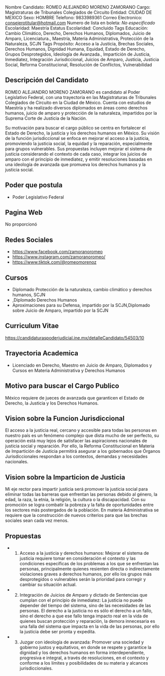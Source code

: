 Nombre Candidato: ROMEO ALEJANDRO MORENO ZAMORANO
Cargo: Magistraturas de Tribunales Colegiados de Circuito
Entidad: CIUDAD DE MEXICO
Sexo: HOMBRE
Telefono: 9833989361
Correo Electronico: consejerotitular@hotmail.com
Numero de lista en boleta: *No especificado*
Escolaridad: Maestría
Estatus Escolaridad: Concluido
Tags Educación: Cambio Climático, Derecho, Derechos Humanos, Diplomados, Juicio de Amparo, Licenciatura., Maestría, Materia Administrativa, Protección de la Naturaleza, SCJN
Tags Propósito: Acceso a la Justicia, Brechas Sociales, Derechos Humanos, Dignidad Humana, Equidad, Estado de Derecho, Grupos Desprotegidos, Ideología de Avanzada., Impartición de Justicia, Inmediatez, Integración Jurisdiccional, Juicios de Amparo, Justicia, Justicia Social, Reforma Constitucional, Resolución de Conflictos, Vulnerabilidad


## Descripción del Candidato 

ROMEO ALEJANDRO MORENO ZAMORANO es candidato al Poder Legislativo Federal, con una trayectoria en las Magistraturas de Tribunales Colegiados de Circuito en la Ciudad de México. Cuenta con estudios de Maestría y ha realizado diversos diplomados en áreas como derechos humanos, juicio de amparo y protección de la naturaleza, impartidos por la Suprema Corte de Justicia de la Nación.

Su motivación para buscar el cargo público se centra en fortalecer el Estado de Derecho, la justicia y los derechos humanos en México. Su visión de la función jurisdiccional se enfoca en mejorar el acceso a la justicia, promoviendo la justicia social, la equidad y la reparación, especialmente para grupos vulnerables. Sus propuestas incluyen mejorar el sistema de justicia considerando el contexto de cada caso, integrar los juicios de amparo con el principio de inmediatez, y emitir resoluciones basadas en una ideología de avanzada que promueva los derechos humanos y la justicia social.


## Poder que postula

- Poder Legislativo Federal


## Pagina Web

No proporcionó


## Redes Sociales

- https://www.facebook.com/zamoranoromeo
- https://www.instagram.com/zamoranoromeo/
- https://www.tiktok.com/@romeomorenoz


## Cursos

- Diplomado Protección de la naturaleza, cambio climático y derechos humanos, SCJN
- ,Diplomado Derechos Humanos
- Aproximaciones para su Defensa, impartido por la SCJN,Diplomado sobre Juicio de Amparo, impartido por la SCJN


## Curriculum Vitae

https://candidaturaspoderjudicial.ine.mx/detalleCandidato/54503/10


## Trayectoria Academica

- Licenciado en Derecho, Maestro en Juicio de Amparo, Diplomados y Cursos en Materia Administrativa y Derechos Humanos


## Motivo para buscar el Cargo Publico

México requiere de jueces de avanzada que garanticen el Estado de Derecho, la Justicia y los Derechos Humanos.


## Vision sobre la Funcion Jurisdiccional

El acceso a la justicia real, cercano y accesible para todas las personas en nuestro país es un fenómeno complejo que dista mucho de ser perfecto, su operación está muy lejos de satisfacer las aspiraciones nacionales de justicia social y reparación. Por ello, la Reforma Constitucional en Materia de Impartición de Justicia permitirá asegurar a los gobernados que Órganos Jurisdiccionales respondan a los contextos, demandas y necesidades nacionales.


## Vision sobre la Imparticion de Justicia

Mi eje rector para impartir justicia será promover la justicia social para eliminar todas las barreras que enfrentan las personas debido al género, la edad, la raza, la etnia, la religión, la cultura o la discapacidad. Con su promoción se logra combatir la pobreza y la falta de oportunidades entre los sectores más postergados de la población. En materia Administrativa se requiere que la construcción de nuevos criterios para que las brechas sociales sean cada vez menos.


## Propuestas

- 1. Acceso a la justicia y derechos humanos: Mejorar el sistema de justicia requiere tomar en consideración el contexto y las condiciones específicas de los problemas a los que se enfrentan las personas, principalmente quienes resienten directa o indirectamente violaciones graves a derechos humanos, por ello los grupos más desprotegidos o vulnerables serán la prioridad para corregir y cambiar su situación actual.
- 2. Integración de Juicios de Amparo y dictado de Sentencias que cumplan con el principio de inmediatez: La justicia no puede depender del tiempo del sistema, sino de las necesidades de las personas. El derecho a la justicia no es sólo el derecho a un fallo, sino el derecho a que ese fallo tenga impacto real en la vida de quienes buscan protección y reparación, la demora innecesaria es una falla del sistema que impacta en la vida de las personas, por ello la justicia debe ser pronta y expedita.
- 3. Juzgar con ideología de avanzada: Promover una sociedad y gobierno justos y equitativos, en donde se respete y garantice la dignidad y los derechos humanos en forma interdependiente, progresiva e integral, a través de resoluciones, en el contexto y conforme a los límites y posibilidades de su materia y alcances jurisdiccionales.

